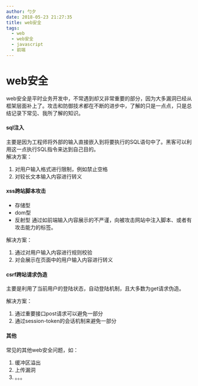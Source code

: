 ```yaml
---
author: 勺夕
date: 2018-05-23 21:27:35
title: web安全   
tags:  
  - web
  - web安全
  - javascript
  - 前端
---
```

# web安全
web安全是平时业务开发中，不常遇到却又非常重要的部分，因为大多漏洞已经从框架层面补上了。攻击和防御技术都在不断的进步中，了解的只是一点点，只是总结记录下常见、我所了解的知识。  

#### sql注入
主要是因为工程师将外部的输入直接嵌入到将要执行的SQL语句中了。黑客可以利用这一点执行SQL指令来达到自己目的。  
解决方案：  
1. 对用户输入格式进行限制，例如禁止空格  
2. 对较长文本输入内容进行转义  

#### xss跨站脚本攻击   
- 存储型
- dom型
- 反射型
通过如前端输入内容展示的不严谨，向被攻击网站中注入脚本、或者有攻击能力的标签。  

解决方案：  
1. 通过对用户输入内容进行规则校验
2. 对会展示在页面中的用户输入内容进行转义

#### csrf跨站请求伪造
主要是利用了当前用户的登陆状态，自动登陆机制，且大多数为get请求伪造。  

解决方案：  
1. 通过重要接口post请求可以避免一部分
2. 通过session-token的会话机制来避免一部分  

#### 其他
常见的其他web安全问题，如：  
1. 缓冲区溢出
2. 上传漏洞
3. 。。。